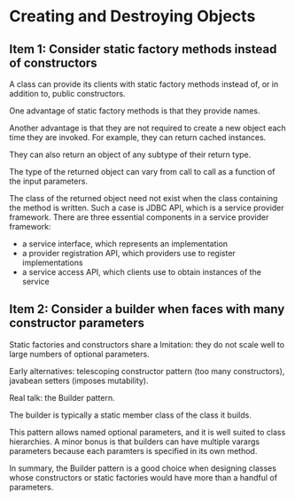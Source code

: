 # Creating and Destroying Objects

## Item 1: Consider static factory methods instead of constructors

A class can provide its clients with static factory methods instead of, or in addition to, public constructors.

One advantage of static factory methods is that they provide names.

Another advantage is that they are not required to create a new object each time they are invoked.
For example, they can return cached instances.

They can also return an object of any subtype of their return type.

The type of the returned object can vary from call to call as a function of the input parameters.

The class of the returned object need not exist when the class containing the method is written.
Such a case is JDBC API, which is a service provider framework.
There are three essential components in a service provider framework:

- a service interface, which represents an implementation
- a provider registration API, which providers use to register implementations
- a service access API, which clients use to obtain instances of the service

## Item 2: Consider a builder when faces with many constructor parameters

Static factories and constructors share a lmitation: they do not scale well to large numbers of optional parameters.

Early alternatives: telescoping constructor pattern (too many constructors), javabean setters (imposes mutability).

Real talk: the Builder pattern.

The builder is typically a static member class of the class it builds. 

This pattern allows named optional parameters, and it is well suited to class hierarchies. A minor bonus is that
builders can have multiple varargs parameters because each paramters is specified in its own method.

In summary, the Builder pattern is a good choice when designing classes whose constructors or static factories would
have more than a handful of parameters.